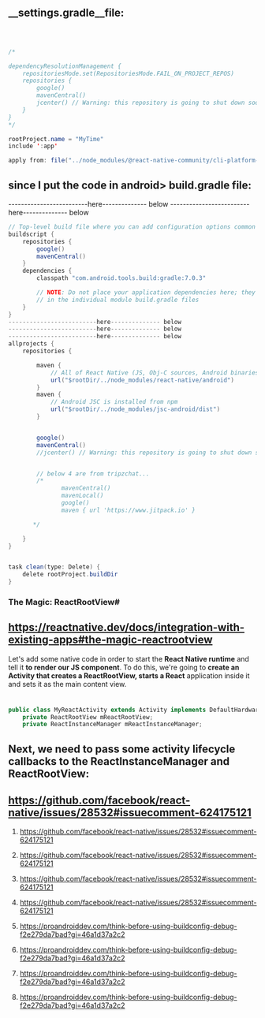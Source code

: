 


## __settings.gradle__file:

```java



/*

dependencyResolutionManagement {
    repositoriesMode.set(RepositoriesMode.FAIL_ON_PROJECT_REPOS)
    repositories {
        google()
        mavenCentral()
        jcenter() // Warning: this repository is going to shut down soon
    }
}
*/

rootProject.name = "MyTime"
include ':app'

apply from: file("../node_modules/@react-native-community/cli-platform-android/native_modules.gradle"); applyNativeModulesSettingsGradle(settings)


```

## since I put the code in android> build.gradle file:
-------------------------here-------------- below
-------------------------here-------------- below

```java
// Top-level build file where you can add configuration options common to all sub-projects/modules.
buildscript {
    repositories {
        google()
        mavenCentral()
    }
    dependencies {
        classpath "com.android.tools.build:gradle:7.0.3"

        // NOTE: Do not place your application dependencies here; they belong
        // in the individual module build.gradle files
    }
}
-------------------------here-------------- below
-------------------------here-------------- below
-------------------------here-------------- below
allprojects {
    repositories {

        maven {
            // All of React Native (JS, Obj-C sources, Android binaries) is installed from npm
            url("$rootDir/../node_modules/react-native/android")
        }
        maven {
            // Android JSC is installed from npm
            url("$rootDir/../node_modules/jsc-android/dist")
        }


        google()
        mavenCentral()
        //jcenter() // Warning: this repository is going to shut down soon


        // below 4 are from tripzchat...
        /*
               mavenCentral()
               mavenLocal()
               google()
               maven { url 'https://www.jitpack.io' }

       */

    }
}


task clean(type: Delete) {
    delete rootProject.buildDir
}
```



### The Magic: ReactRootView#

## https://reactnative.dev/docs/integration-with-existing-apps#the-magic-reactrootview


Let's add some native code in order to start the **React Native runtime** and tell it **to render our JS component**. To do this, we're going to **create an Activity that creates a ReactRootView, starts a React** application inside it and sets it as the main content view.



### 

```java

public class MyReactActivity extends Activity implements DefaultHardwareBackBtnHandler {
    private ReactRootView mReactRootView;
    private ReactInstanceManager mReactInstanceManager;
```

## Next, we need to pass some activity lifecycle callbacks to the **ReactInstanceManager and ReactRootView**:


## https://github.com/facebook/react-native/issues/28532#issuecomment-624175121

1. https://github.com/facebook/react-native/issues/28532#issuecomment-624175121
2. https://github.com/facebook/react-native/issues/28532#issuecomment-624175121
3. https://github.com/facebook/react-native/issues/28532#issuecomment-624175121
4. https://github.com/facebook/react-native/issues/28532#issuecomment-624175121


6. https://proandroiddev.com/think-before-using-buildconfig-debug-f2e279da7bad?gi=46a1d37a2c2
7. https://proandroiddev.com/think-before-using-buildconfig-debug-f2e279da7bad?gi=46a1d37a2c2
8. https://proandroiddev.com/think-before-using-buildconfig-debug-f2e279da7bad?gi=46a1d37a2c2
9. https://proandroiddev.com/think-before-using-buildconfig-debug-f2e279da7bad?gi=46a1d37a2c2



